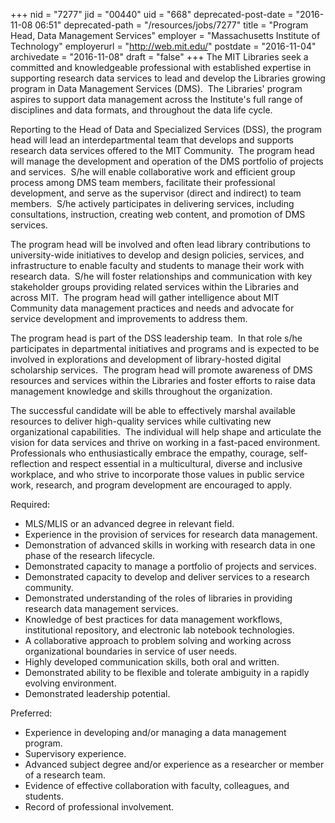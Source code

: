 +++
nid = "7277"
jid = "00440"
uid = "668"
deprecated-post-date = "2016-11-08 06:51"
deprecated-path = "/resources/jobs/7277"
title = "Program Head, Data Management Services"
employer = "Massachusetts Institute of Technology"
employerurl = "http://web.mit.edu/"
postdate = "2016-11-04"
archivedate = "2016-11-08"
draft = "false"
+++
The MIT Libraries seek a committed and knowledgeable professional with
established expertise in supporting research data services to lead and
develop the Libraries growing program in Data Management Services
(DMS).  The Libraries' program aspires to support data management across
the Institute's full range of disciplines and data formats, and
throughout the data life cycle. 

Reporting to the Head of Data and Specialized Services (DSS), the
program head will lead an interdepartmental team that develops and
supports research data services offered to the MIT Community.  The
program head will manage the development and operation of the DMS
portfolio of projects and services.  S/he will enable collaborative work
and efficient group process among DMS team members, facilitate their
professional development, and serve as the supervisor (direct and
indirect) to team members.  S/he actively participates in delivering
services, including consultations, instruction, creating web content,
and promotion of DMS services.

The program head will be involved and often lead library contributions
to university-wide initiatives to develop and design policies, services,
and infrastructure to enable faculty and students to manage their work
with research data.  S/he will foster relationships and communication
with key stakeholder groups providing related services within the
Libraries and across MIT.  The program head will gather intelligence
about MIT Community data management practices and needs and advocate for
service development and improvements to address them.

The program head is part of the DSS leadership team.  In that role s/he
participates in departmental initiatives and programs and is expected to
be involved in explorations and development of library-hosted digital
scholarship services.  The program head will promote awareness of DMS
resources and services within the Libraries and foster efforts to raise
data management knowledge and skills throughout the organization.

The successful candidate will be able to effectively marshal available
resources to deliver high-quality services while cultivating new
organizational capabilities.  The individual will help shape and
articulate the vision for data services and thrive on working in a
fast-paced environment.  Professionals who enthusiastically embrace the
empathy, courage, self-reflection and respect essential in a
multicultural, diverse and inclusive workplace, and who strive to
incorporate those values in public service work, research, and program
development are encouraged to apply.
  
Required:

-   MLS/MLIS or an advanced degree in relevant field. 
-   Experience in the provision of services for research data
    management.
-   Demonstration of advanced skills in working with research data in
    one phase of the research lifecycle.
-   Demonstrated capacity to manage a portfolio of projects and
    services.
-   Demonstrated capacity to develop and deliver services to a research
    community.
-   Demonstrated understanding of the roles of libraries in providing
    research data management services.
-   Knowledge of best practices for data management workflows,
    institutional repository, and electronic lab notebook technologies.
-   A collaborative approach to problem solving and working across
    organizational boundaries in service of user needs.
-   Highly developed communication skills, both oral and written.
-   Demonstrated ability to be flexible and tolerate ambiguity in a
    rapidly evolving environment.
-   Demonstrated leadership potential.

Preferred:

-   Experience in developing and/or managing a data management program.
-   Supervisory experience.
-   Advanced subject degree and/or experience as a researcher or member
    of a research team. 
-   Evidence of effective collaboration with faculty, colleagues, and
    students.
-   Record of professional involvement.
